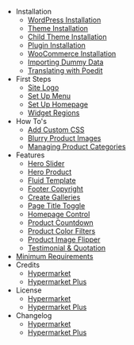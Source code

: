 - Installation
  - [WordPress Installation](wordpress-installation.md)
  - [Theme Installation](install-hypermarket-wordpress-theme.md)
  - [Child Theme Installation](install-hypermarket-wordpress-child-theme.md)
  - [Plugin Installation](install-hypermarket-plus-plugin.md)
  - [WooCommerce Installation](installing-woocommerce.md)
  - [Importing Dummy Data](import-hypermarket-dummy-data.md)
  - [Translating with Poedit](translating-with-poedit.md)
- First Steps
  - [Site Logo](upload-site-logo.md)
  - [Set Up Menu](setup-menu.md)
  - [Set Up Homepage](setup-homepage-template.md)
  - [Widget Regions](widget-regions.md)
- How To's
  - [Add Custom CSS](add-custom-css.md)
  - [Blurry Product Images](blurry-product-images.md)
  - [Managing Product Categories](managing-product-categories.md)
- Features
  - [Hero Slider](hero-slider.md)
  - [Hero Product](hero-product.md)
  - [Fluid Template](fluid-template.md)
  - [Footer Copyright](update-footer-copyright.md)
  - [Create Galleries](create-galleries.md)
  - [Page Title Toggle](page-title-toggle.md)
  - [Homepage Control](homepage-control.md)
  - [Product Countdown](product-countdown.md)
  - [Product Color Filters](product-color-filters.md)
  - [Product Image Flipper](product-image-flipper.md)
  - [Testimonial & Quotation](testimonial-quotation.md)
- [Minimum Requirements](minimum-requirements.md)
- Credits
  - [Hypermarket](hypermarket-wordpress-theme-credits.md)
  - [Hypermarket Plus](hypermarket-plus-plugin-credits.md)
- License
  - [Hypermarket](hypermarket-wordpress-theme-license.md)
  - [Hypermarket Plus](hypermarket-plus-plugin-license.md)
- Changelog
  - [Hypermarket](hypermarket-wordpress-theme-changelog.md)
  - [Hypermarket Plus](hypermarket-plus-plugin-changelog.md)
  

